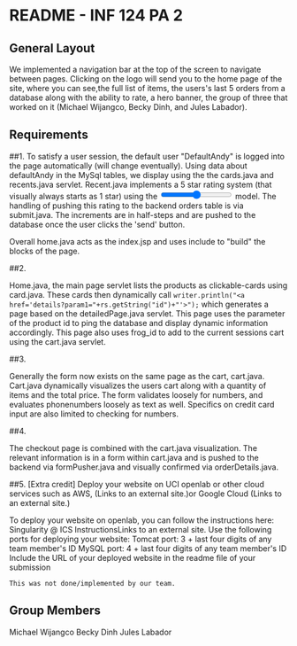 # README - INF 124 PA 2

## General Layout

We implemented a navigation bar at the top of the screen to navigate between pages. Clicking on the logo will send you to the home page of the site, where you can see,the full list of items, the users's last 5 orders from a database along with the ability to rate, a hero banner, the group of three that worked on it (Michael Wijangco, Becky Dinh, and Jules Labador).

## Requirements

##1.
To satisfy a user session, the default user "DefaultAndy" is logged into the page automatically (will change eventually). Using data about defaultAndy in the MySql tables, we display using the the cards.java and recents.java servlet. Recent.java implements a 5 star rating system (that visually always starts as 1 star) using the <input type='range'> model. The handling of pushing this rating to the backend orders table is via submit.java. The increments are in half-steps and are pushed to the database once the user clicks the 'send' button.

Overall home.java acts as the index.jsp and uses include to "build" the blocks of the page.

##2.
    
Home.java, the main page servlet lists the products as clickable-cards using card.java. These cards then dynamically call
```writer.println("<a href='details?param1="+rs.getString("id")+"'>");```
which generates a page based on the detailedPage.java servlet. This page uses the parameter of the product id to ping the database and display dynamic information accordingly.
This page also uses frog_id to add to the current sessions cart using the cart.java servlet.


##3. 

Generally the form now exists on the same page as the cart, cart.java. 
Cart.java dynamically visualizes the users cart along with a quantity of items and the total price. The form validates loosely for numbers, and evaluates phonenumbers loosely as text as well. Specifics on credit card input are also limited to checking for numbers.


##4. 

The checkout page is combined with the cart.java visualization. The relevant information is in a form within cart.java and is pushed to the backend via formPusher.java and visually confirmed via orderDetails.java.

##5. [Extra credit] Deploy your website on UCI openlab or other cloud services such as AWS,  (Links to an external site.)or Google Cloud (Links to an external site.)

To deploy your website on openlab, you can follow the instructions here: Singularity @ ICS InstructionsLinks to an external site. 
Use the following ports for deploying your website:
Tomcat port: 3 + last four digits of any team member's ID
MySQL port: 4 + last four digits of any team member's ID
Include the URL of your deployed website in the readme file of your submission

    This was not done/implemented by our team.

## Group Members

Michael Wijangco
Becky Dinh
Jules Labador
